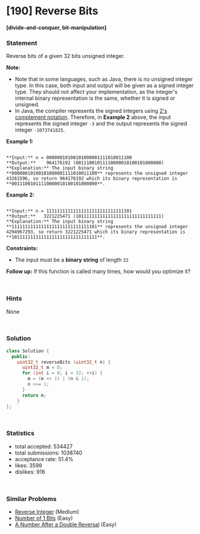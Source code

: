 # [190] Reverse Bits

**[divide-and-conquer, bit-manipulation]**

### Statement

Reverse bits of a given 32 bits unsigned integer.

**Note:**
* Note that in some languages, such as Java, there is no unsigned integer type. In this case, both input and output will be given as a signed integer type. They should not affect your implementation, as the integer's internal binary representation is the same, whether it is signed or unsigned.
* In Java, the compiler represents the signed integers using [2's complement notation](https://en.wikipedia.org/wiki/Two%27s_complement). Therefore, in **Example 2** above, the input represents the signed integer `-3` and the output represents the signed integer `-1073741825`.


**Example 1:**

```

**Input:** n = 00000010100101000001111010011100
**Output:**    964176192 (00111001011110000010100101000000)
**Explanation:** The input binary string **00000010100101000001111010011100** represents the unsigned integer 43261596, so return 964176192 which its binary representation is **00111001011110000010100101000000**.

```

**Example 2:**

```

**Input:** n = 11111111111111111111111111111101
**Output:**   3221225471 (10111111111111111111111111111111)
**Explanation:** The input binary string **11111111111111111111111111111101** represents the unsigned integer 4294967293, so return 3221225471 which its binary representation is **10111111111111111111111111111111**.

```

**Constraints:**
* The input must be a **binary string** of length `32`


**Follow up:** If this function is called many times, how would you optimize it?

<br>

### Hints

None

<br>

### Solution

```cpp
class Solution {
  public:
    uint32_t reverseBits (uint32_t n) {
      uint32_t m = 0;
      for (int i = 0; i < 32; ++i) {
        m = (m << 1) | (n & 1);
        n >>= 1;
      }
      return m;
    }
};
```

<br>

### Statistics

- total accepted: 534427
- total submissions: 1038740
- acceptance rate: 51.4%
- likes: 3599
- dislikes: 916

<br>

### Similar Problems

- [Reverse Integer](https://leetcode.com/problems/reverse-integer) (Medium)
- [Number of 1 Bits](https://leetcode.com/problems/number-of-1-bits) (Easy)
- [A Number After a Double Reversal](https://leetcode.com/problems/a-number-after-a-double-reversal) (Easy)
